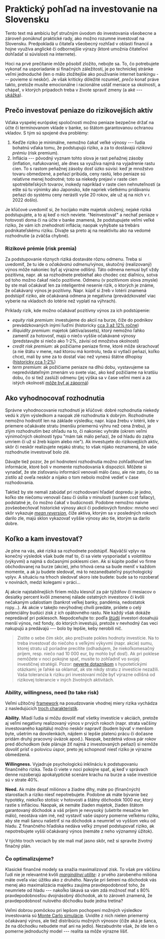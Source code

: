 # Praktický pohľad na investovanie na Slovensku

Tento text má ambíciu byť stručným úvodom do investovania všeobecne a zároveň ponúknuť praktické rady, ako možno rozumne investovať na Slovensku. Predpokladá u čitateľa všeobecný rozhľad v oblasti financií a hojne využíva anglické či odbornejšie výrazy (ktoré umožnia čitateľovi dohľadať si súvislosti na internete).

Hoci na prvé prečítanie môže pôsobiť zložito, nebojte sa. To, čo potrebujete vykonať na usporiadanie si finačných záležitostí, je po technickej stránke veľmi jednoduché (len o málo zložitejšie ako používanie internet bankingu --- povieme si neskôr). Je však kriticky dôležité rozumieť, _prečo_ konať práve takto, pretože musíte emocionálne i racionálne ustáť meniace sa okolnosti, a chápať, v ktorých prípadoch treba v živote spraviť zmeny (a aké --- [ukážka](https://www.newretirement.com/retirement/podcast-episode-35-larry-swedroe-successful-secure-retirement/)).

## Prečo investovať peniaze do rizikovejších aktív

Vďaka vyspelej európskej spoločnosti možno peniaze bezpečne držať na účte či termínovanom vklade v banke, so štátom garantovanou ochranou vkladov. S tým sú spojené dva problémy:
1. Keďže riziko je minimálne, nemožno čakať veľké výnosy --- ľudia bohatnú vďaka tomu, že podstupujú riziko, a za to dostávajú _rizikovú prémiu_ (risk premium).
2. Inflácia --- pôvodný vyznam tohto slova je rast peňažnej zásoby (inflation, nafukovanie), ale dnes sa využíva najmä na vyjadrenie rastu cien. To s rastom peňažnej zásoby dosť úzko súvisí: keď je množstvo tovaru obmedzené, a peňazí pribúda, ceny rastú, lebo peniaze sú relatívne menej hodnotné; toto sa niekedy prejaví v raste cien spotrebiteľských tovarov, inokedy napríklad v raste cien nehnuteľností (a ešte sú tu výnimky ako Japonsko, kde napriek všetkému pridávaniu peňazí do systému ceny nerástli vyše 20 rokov, ale už aj na nich v r. 2022 došlo).

Je kľúčové uvedomiť si, že hocijako máte majetok uložený, nejaké riziká podstupujete, a to aj keď o nich neviete. "Neinvestovať" a nechať peniaze v hotovosti doma či na účte v banke znamená, že podstupujete veľmi veľké riziko, že vám ich znehodnotí inflácia; naopak vyhýbate sa trebárs podnikateľskému riziku. Dívajte sa preto aj na neaktivitu ako na vedomé rozhodnutie (a zväčša chybné).

### Rizikové prémie (risk premia)

Za podstupovanie rôznych riziká dostaváte rôznu odmenu. Treba si uvedomiť, že tu ide o _očakávanú odmenu/výnos_, skutočný (realizovaný) výnos môže nakoniec byť aj výrazne odlišný. Táto odmena nemusí byť vždy pozitívna, napr. ak sa rozhodnete prebiehať ako chodec cez diaľnicu, sotva od toho možno čakať niečo pozitívne. Odmenu (v pozitívnom slova zmysle) by ste mali očakávať len za inteligentné nesenie rizík, o ktorých je známe, že očakávaný výnos je pozitívny. Napr. kúpiť si žreb v lotérii znamená podstúpiť riziko, ale očakávaná odmena je negatívna (prevádzkovateľ viac vyberie na vkladoch do lotérie než vyplatí na výhrach).

Príklady rizík, kde možno očakávať pozitívny výnos za ich podstúpenie:
* _equity risk premium_: investujeme do akcií na burze, čiže do podnikov prevádzkovaných inými ľuďmi (historicky [cca 3 až 12% ročne](https://www.investopedia.com/ask/answers/040715/what-historical-market-risk-premium.asp))
* _illiquidity premium_: majetok (aktíva/assets), ktorý nemožno ľahko zameniť za hotovosť, majú o niečo vyššie očakávané výnosy (predstavujte si niečo ako 1-2%, závisí od množstva okolností)
* _credit risk premium_: ak požičiame peniaze firme, ktoré môže skrachovať (a nie štátu v mene, nad ktorou má kontrolu, teda si vytlačí peňazí, koľko chce), mali by sme za to dostať viac než vynesú štátne dlhopisy ([historicky cca 1-2%](https://www.aqr.com/Insights/Research/Journal-Article/The-Credit-Risk-Premium))
* _term premium_: ak požičiame peniaze na dlhú dobu, vystavujeme sa nepredvídateľným zmenám vo svete viac, ako keď požičiame na kratšiu dobu, čo si tiež zaslúži odmenu (jej výška sa v čase veľmi mení a za istých okolností [môže byť aj záporná](https://www.investopedia.com/terms/y/yieldcurve.asp))

## Ako vyhodnocovať rozhodnutia

Správne vyhodnocovanie rozhodnutí je kľúčové: dobré rozhodnutia niekedy vedú k zlým výsledkom a naopak zlé rozhodnutia k dobrým. Rozhodnutie nemožno hodnotiť len na základe výsledku; napr. kúpa žrebu v lotérii, kde v priemere očakávate stratu (menšiu priemernú výhru než cena žrebu), je zlým rozhodnutím bez ohľadu na to, či nakoniec vyhráte (okrem veľmi výnimočných okolností typu "mám tak málo peňazí, že od hladu do zajtra umriem či už si žreb kúpim alebo nie"). Ak investujete do rizikovejších aktív, skôr či neskôr realizujete nejakú stratu; to však nijako neznamená, že vaše rozhodnutie investovať bolo zlé. 

Dávajte tiež pozor, že pri hodnotení rozhodnutia možno zohľadňovať len informácie, ktoré boli v momente rozhodovania k dispozícii. Môžete si vynadať, že ste zisťovaniu informácií venovali málo času, ale nie zato, čo sa zistilo až oveľa neskôr a nijako o tom nebolo možné vedieť v čase rozhodovania.

Taktiež by ste nemali zabúdať pri rozhodovaní hľadieť dopredu: je jedno, koľko ste niečomu venovali času či úsilia v minulosti (sunken cost fallacy), podstatné je, čo možno čakať v budúcnosti. Podobne nemožno naivne zovšeobecňovať historické výnosy akcií či podielových fondov: mnoho vecí skôr vykazuje [_mean reversion_](https://www.investopedia.com/terms/m/meanreversion.asp), čiže aktíva, ktorým sa v posledných rokoch darilo zle, majú sklon vykazovať vyššie výnosy ako tie, ktorým sa darilo dobre.


## Koľko a kam investovať?

Je plne na vás, aké riziká sa rozhodnete podstúpiť. Najväčší vplyv na konečný výsledok však bude mať to, či sa viete vysporiadať s _volatilitou_ (výkyvmi) a najmä s dočasnými poklesmi cien. Ak si kúpite podiel vo firme obchodovanej na burze (akcie), jeho trhová cena sa bude meniť v každom momente, a ak ju budete sledovať, má to nezanedbateľný psychologický vplyv. A situáciu na trhoch sledovať skoro iste budete: bude sa to rozoberať v novinách, medzi kolegami v práci... 

Aj akcie najstabilnejších firiem môžu klesnúť za pár týždňov či mesiacov o desiatky percent kvôli zmenenej nálade ostatných investorov či kvôli nečakaným udalostiam (bankrot veľkej banky, pandémia, nedostatok ropy...). Ak akcie v takejto nevýhodnej chvíli predáte, prídete o celý potenciálny budúci zisk z ich opätovného rastu. Nie každý však dokáže nepredávať pri poklesoch. Nepodceňujte to: podľa [štúdií](https://fitz.com.au/why-do-investors-earn-less-than-the-funds-they-invest-in/) investori dosahujú menší výnos, než fondy, do ktorých investujú, pretože v nevhodný čas veci nakupujú a predávajú --- bolo by lepšie, keby nerobili nič.

>	Zistite o sebe čím skôr, ako prežívate pokles hodnoty investície. Na to treba investovať do niečoho s veľkými výkyvmi (napr. akcie) sumu, ktorej stratu už poriadne precítite (odhadujem, že niekoľkomesačný príjem, resp. niečo nad 10 000 eur, by mohlo byť dosť). Ak pri poklese nemôžete v noci pokojne spať, musíte to zohľadniť vo svojej investičnej stratégii. Pozor: [neverte dotazníkom](https://www.evidenceinvestor.com/how-useful-are-risk-tolerance-questionnaires/) s hypotetickými otázkami; je ľahké sa oklamať, ak ste nikdy stratu z investície nezažili. Vaša tolerancia k riziku pri investovaní môže byť výrazne odlišná od rizikovej tolerancie v iných životných aktivitách.

### Ability, willingness, need (to take risk)

Veľmi užitočný [framework](https://www.etf.com/sections/index-investor-corner/swedroe-know-your-investor-personality) na posudzovanie vhodnej miery rizika vychádza z nasledujúcich [troch charakteristík](https://www.moneysense.ca/columns/ready-willing-and-able-to-take-risk/).

**Ability.**
Mladí ľudia si môžu dovoliť mať všetky investície v akciách, pretože aj veľmi negatívny realizovaný výnos v prvých rokoch (napr. strata vačšiny investovaného kapitálu) možno neskôr napraviť (budem bývať v menšom byte, ušetrím na dovolenkách, nájdem si lepšie platenú prácu či dočasne pridám druhý pracovný úväzok apod.). Naopak, bezdetná vdova pár rokov pred dôchodkom (kde plánuje žiť najmä z investovaných peňazí) si nemôže dovoliť prísť o polovicu úspor, preto jej schopnosť niesť riziko je výrazne obmedzená.

**Willingness.** 
Vyjadruje psychologickú inklináciu k podstupovaniu finančného rizika. Teda či viete v noci pokojne spať, aj keď v správach denne rozoberajú apokalyptické scenáre krachu na burze a vaše investície sú v strate 40%.

**Need.**
Ak máte desať miliónov a žiadne dlhy, máte po (finančných) starostiach a riziko niesť nepotrebujete. Podobne ak máte bývanie bez hypotéky, niekoľko stotisíc v hotovosti a štátny dôchodok 1000 eur, ktorý rastie s infláciou. Naopak, ak nemáte žiaden majetok, žiaden štátom garantovaný dôchodok a váš príjem je nevysoký (ušetríte mesačne len málo), neostáva vám iné, než vystaviť vaše úspory pomerne veľkému riziku, aby ste mali šancu našetriť si na dôchodok a neumrieť vo vyššom veku od hladu.
Z finančného hľadiska nedáva veľký zmysel podstupovať riziko, ak nepotrebujete vyšší očakávaný výnos (nemáte z neho významný úžitok).

V týchto troch veciach by ste mali mať jasno skôr, než si spravíte životný finačný plán.

### Čo optimalizujeme?

Klasické finančné modely sa snažia maximalizovať zisk. To však pre väčšinu ľudí nie je relevantné kvôli [_marginálnej utilite_](https://www.investopedia.com/ask/answers/072815/what-marginal-utility-income.asp#:~:text=The%20marginal%20utility%20of%20income%20is%20the%20change%20in%20utility,consuming%20a%20good%20or%20service.): z prvého zarobeného milióna máte oveľa viac úžitku ako z druhého. Navyše pri šetrení na dôchodok vás menej ako maximalizácia majetku zaujíma pravdepodobnosť toho, že neumriete od hladu --- nakoľko lákavá sa vám zdá možnosť mať s 80% pravdepodobnosťou dvojnásobný dôchodok, ak to zároveň znamená, že pravdepodobnosť nulového dôchodku bude jedna tretina?

Veľmi dobrou pomôckou pri lepšom pochopení možných výsledkov investovania sú [Monte Carlo simulácie](https://www.portfoliovisualizer.com/monte-carlo-simulation). Uvidíte z nich nielen priemerný očakávaný výnos, ale tiež distribúciu možných výnosov (čiže aká je šanca, že na dôchodku nebudete mať ani na jedlo). Nezabudnite však, že ide len o pomerne jednoduchý model --- realita sa môže výrazne líšiť.
